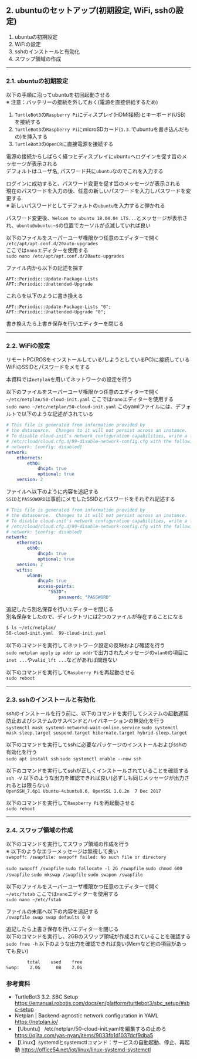 ## 2. ubuntuのセットアップ(初期設定, WiFi, sshの設定)
1. ubuntuの初期設定
2. WiFiの設定
3. sshのインストールと有効化
4. スワップ領域の作成


-----
### 2.1. ubuntuの初期設定
以下の手順に沿ってubuntuを初回起動させる  
※ 注意：バッテリーの接続を外しておく(電源を直接供給するため)

1. `TurtleBot3`の`Raspberry Pi`にディスプレイ(HDMI接続)とキーボード(USB)を接続する
2. `TurtleBot3`の`Raspberry Pi`にmicroSDカード(`1.3.`でubuntuを書き込んだもの)を挿入する
3. `TurtleBot3`の`OpenCR`に直接電源を接続する

電源の接続からしばらく経つとディスプレイにubuntuへログインを促す旨のメッセージが表示される  
デフォルトはユーザ名, パスワード共に`ubuntu`なのでこれを入力する

ログインに成功すると、パスワード変更を促す旨のメッセージが表示される  
現在のパスワードを入力の後、任意の新しいパスワードを入力しパスワードを変更する  
※ 新しいパスワードとしてデフォルトの`ubuntu`を入力すると弾かれる

パスワード変更後、`Welcom to ubuntu 18.04.04 LTS...`とメッセージが表示され、`ubuntu@ubuntu:~$`の位置でカーソルが点滅していれば良い

以下のファイルをスーパーユーザ権限かつ任意のエディターで開く  
`/etc/apt/apt.conf.d/20auto-upgrades`  
ここでは`nano`エディターを使用する  
`sudo nano /etc/apt/apt.conf.d/20auto-upgrades`

ファイル内から以下の記述を探す  
```
APT::Periodic::Update-Package-Lists
APT::Periodic::Unattended-Upgrade
```
これらを以下のように書き換える  
```
APT::Periodic::Update-Package-Lists "0";
APT::Periodic::Unattended-Upgrade "0";
```
書き換えたら上書き保存を行いエディターを閉じる


-----
### 2.2. WiFiの設定
リモートPC(ROSをインストールしている/しようとしているPC)に接続しているWiFiのSSIDとパスワードをメモする

本資料では`netplan`を用いてネットワークの設定を行う

以下のファイルをスーパーユーザ権限かつ任意のエディターで開く  
`~/etc/netplan/50-cloud-init.yaml`
ここでは`nano`エディターを使用する  
`sudo nano ~/etc/netplan/50-cloud-init.yaml`
このyamlファイルには、デフォルトで以下のような記述がされている

```yaml
# This file is generated from information provided by
# the datasource.  Changes to it will not persist across an instance.
# To disable cloud-init's network configuration capabilities, write a file
# /etc/cloud/cloud.cfg.d/99-disable-network-config.cfg with the following:
# network: {config: disabled}
network:
    ethernets:
        eth0:
            dhcp4: true
            optional: true
    version: 2
```

ファイルへ以下のように内容を追記する  
`SSID`と`PASSOWORD`は事前にメモしたSSIDとパスワードをそれぞれ記述する

```yaml
# This file is generated from information provided by
# the datasource.  Changes to it will not persist across an instance.
# To disable cloud-init's network configuration capabilities, write a file
# /etc/cloud/cloud.cfg.d/99-disable-network-config.cfg with the following:
# network: {config: disabled}
network:
    ethernets:
        eth0:
            dhcp4: true
            optional: true
    version: 2
    wifis:
        wlan0:
            dhcp4: true
            access-points:
                "SSID":
                    password: "PASSWORD"
```

追記したら別名保存を行いエディターを閉じる  
別名保存をしたので、ディレクトリには2つのファイルが存在することになる
```sh
$ ls ~/etc/netplan/
50-cloud-init.yaml  99-cloud-init.yaml
```

以下のコマンドを実行してネットワーク設定の反映および確認を行う  
`sudo netplan apply`
`ip addr`
`ip addr`で出力されたメッセージの`wlan0`の項目に`inet ...`や`valid_lft ...`などがあれば問題ない

以下のコマンドを実行して`Raspberry Pi`を再起動させる  
`sudo reboot`


-----
### 2.3. sshのインストールと有効化
sshのインストールを行う前に、以下のコマンドを実行してシステムの起動遅延防止およびシステムのサスペンドとハイバネーションの無効化を行う  
`systemctl mask systemd-networkd-wait-online.service`
`sudo systemctl mask sleep.target suspend.target hibernate.target hybrid-sleep.target`

以下のコマンドを実行してsshに必要なパッケージのインストールおよびsshの有効化を行う  
`sudo apt install ssh`
`sudo systemctl enable --now ssh`

以下のコマンドを実行してsshが正しくインストールされていることを確認する  
`ssh -V`
以下のような出力を確認できれば良い(必ずしも同じメッセージが出力されるとは限らない)  
`OpenSSH_7.6p1 Ubuntu-4ubuntu0.6, OpenSSL 1.0.2n  7 Dec 2017`

以下のコマンドを実行して`Raspberry Pi`を再起動させる  
`sudo reboot`


-----
### 2.4. スワップ領域の作成
以下のコマンドを実行してスワップ領域の作成を行う  
※ 以下のようなエラーメッセージは無視して良い  
`swapoff: /swapfile: swapoff failed: No such file or directory`

`sudo swapoff /swapfile`
`sudo fallocate -l 2G /swapfile`
`sudo chmod 600 /swapfile`
`sudo mkswap /swapfile`
`sudo swapon /swapfile`

以下のファイルをスーパーユーザ権限かつ任意のエディターで開く  
`~/etc/fstab`
ここでは`nano`エディターを使用する  
`sudo nano ~/etc/fstab`

ファイルの末尾へ以下の内容を追記する  
`/swapfile swap swap defaults 0 0`

追記したら上書き保存を行いエディターを閉じる  
以下のコマンドを実行し、2GBのスワップ領域が作成されていることを確認する  
`sudo free -h`
以下のような出力を確認できれば良い(Memなど他の項目があっても良い)  
```sh
        total    used    free
Swap:    2.0G      0B    2.0G
```


### 参考資料
- TurtleBot3 3.2. SBC Setup
https://emanual.robotis.com/docs/en/platform/turtlebot3/sbc_setup/#sbc-setup
- Netplan | Backend-agnostic network configuration in YAML
https://netplan.io/
- 【Ubuntu】 /etc/netplan/50-cloud-init.yamlを編集するの止めろ
https://qiita.com/yas-nyan/items/9033fb1d1037dcf9dba5
- 【Linux】systemdとsystemctlコマンド：サービスの自動起動、停止、再起動
https://office54.net/iot/linux/linux-systemd-systemctl
